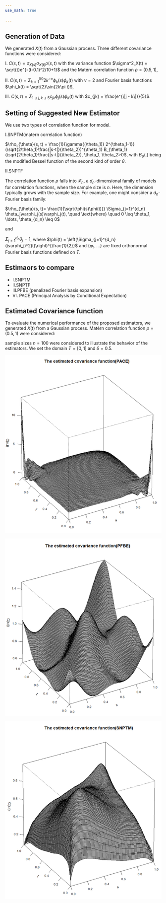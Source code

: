 ```yaml
---
use_math: true

---
```




## Generation of Data 
 
We generated $X(t)$ from a Gaussian process. Three different covariance functions were considered:

I. $C(s, t) = \sigma_{X(s)}\sigma_{X(t)}\rho(s, t)$ with the variance function $\sigma^2_X(t) = \sqrt{t}e^{-(t-0.1)^2/10+1}$ and the Matérn correlation function $\rho = (0.5, 1)$,

II. $C(s, t) = \Sigma_{k=1}^{50} 2k^{-\nu}\phi_k(s)\phi_k(t)$ with $\nu = 2$ and Fourier basis functions $\phi_k(t) = \sqrt{2}\sin(2k\pi t)$,

III. $C(s, t) = \Sigma_{1 \leq j, k \leq 5} c_{jk}\phi_j(s)\phi_k(t)$ with $c_{jk} = \frac{e^{\|j - k\|}}{5}$.



## Setting of Suggested New Estimator 

We use two types of correlation function for model. 

I.SNPTM(matern correlation function)

$\rho_{\theta}(s, t) = \frac{1}{\gamma{(\theta_1)} 2^{\theta_1-1}}(\sqrt{2\theta_1}\frac{|s-t|}{\theta_2})^{\theta_1}  B_{\theta_1}(\sqrt{2\theta_1}\frac{|s-t|}{\theta_2}), \theta_1, \theta_2>0$,
with  $B_{\theta}(.)$ being the modified Bessel function of the second kind of order $\theta$.


II.SNPTF

The correlation function $\rho$ falls into $\mathcal{F}_n$, a $d_n$-dimensional family of models for correlation functions, when the sample size is $n$.
Here, the dimension typically grows with the sample size. For example, one might consider a $d_n$-Fourier basis family:

$\rho_{\theta}(s, t)= \frac{1}{\sqrt{\phi(s)\phi(t)}} \Sigma_{j=1}^{d_n} \theta_j\varphi_j(s)\varphi_j(t), \quad \text{where} \quad 0 \leq \theta_1, \ldots, \theta_{d_n} \leq 0$

and

$\Sigma_{j=1}^{d_n} \theta_j = 1$,
where $\phi(t) = \left(\Sigma_{j=1}^{d_n} (\varphi_j)^2(t)\right)^{\frac{1}{2}}$ and $\{\varphi_1, \ldots\}$ are fixed orthonormal Fourier basis functions defined on $T$.

## Estimaors to compare 
- I.SNPTM
- II.SNPTF
- III.PFBE (penalized Fourier basis expansion)
- VI. PACE (Principal Analysis by Conditional Expectation)

## Estimated Covariance function  



To evaluate the numerical performance of the proposed estimators, we generated $X(t)$ from a Gaussian process. Matérn correlation function $\rho = (0.5, 1)$ were considered:

sample sizes $n = 100$ were considered to illustrate the behavior of the estimators. We set the domain $T = [0, 1]$ and $\delta = 0.5$.

![Estimated Covariance Function(PACE)](/images/PACE_1.png)

![Estimated Covariance Function(PFBE)](/images/PFBE.png)

![Estimated Covariance Function(SNPTM)](/images/SNPTM.png)







